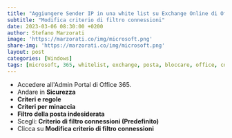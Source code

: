 ```yaml
---
title: "Aggiungere Sender IP in una white list su Exchange Online di Office 365"
subtitle: "Modifica criterio di filtro connessioni"
date: 2023-03-06 08:30:00 +0200
author: Stefano Marzorati
image: 'https://marzorati.co/img/microsoft.png'
share-img: 'https://marzorati.co/img/microsoft.png'
layout: post
categories: [Windows]
tags: [microsoft, 365, whitelist, exchange, posta, bloccare, office, consentire, blacklist, sender IP]
---
```

- Accedere all'Admin Portal di Office 365.
- Andare in **Sicurezza**
- **Criteri e regole**
- **Criteri per minaccia**
- **Filtro della posta indesiderata**
- Scegli: **Criterio di filtro connessioni (Predefinito)**
- Clicca su **Modifica criterio di filtro connessioni**
